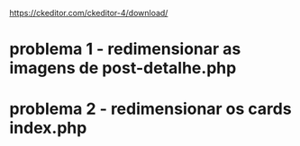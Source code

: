 https://ckeditor.com/ckeditor-4/download/

# problema 1 - redimensionar as imagens de post-detalhe.php
# problema 2 - redimensionar os cards index.php